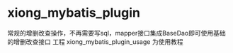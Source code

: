 # xiong_mybatis_plugin
常规的增删改查操作，不再需要写sql，mapper接口集成BaseDao即可使用基础的增删改查接口
工程 xiong_mybatis_plugin_usage 为使用教程
